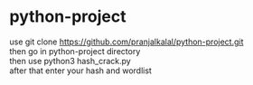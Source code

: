 # python-project
use git clone https://github.com/pranjalkalal/python-project.git   
then go in python-project directory  <br>
then use python3 hash_crack.py <br>
after that enter your hash and wordlist <br>
